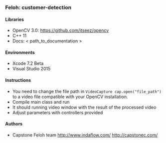 ### Feloh: customer-detection

#### Libraries

 * OpenCV 3.0: <https://github.com/itseez/opencv>
 * C++ 11
 * Docs: < path_to_documentation > 

#### Environments
 
 * Xcode 7.2 Beta
 * Visual Studio 2015

#### Instructions

 * You need to change the file path in `VideoCapture cap.open("file_path")` to a video file compatible with your OpenCV installation.
 * Compile main class and run
 * It should running video window with the result of the processed video
 * Adjust parameters with controllers provided

#### Authors
 * Capstone Feloh team 
 <http://www.indaflow.com/>
 <http://capstonec.com/>

